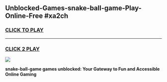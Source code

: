 
## Unblocked-Games-snake-ball-game-Play-Online-Free #xa2ch
<h3>
<a href="https://us.freeplayer.one?title=snake-ball-game&ref=10M">CLICK TO PLAY</a></h3>
<hr>

<h3>
<a href="https://us.freeplayer.one?title=snake-ball-game&ref=10M">CLICK 2 PLAY</a>
  
</h3>

<a href="https://us.freeplayer.one?title=snake-ball-game&ref=10M"><img src="https://clearcache.store/games.png"></a>


**snake-ball-game games unblocked: Your Gateway to Fun and Accessible Online Gaming**
